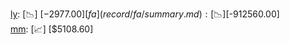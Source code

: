 [ly](record/ly/summary.md): [📉] [$-2977.00]  
[fa](record/fa/summary.md): [📉] [$-912560.00]  
[mm](record/mm/summary.md): [📈] [$5108.60]  
